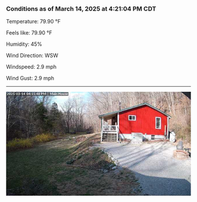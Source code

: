 ### Conditions as of March 14, 2025 at 4:21:04 PM CDT 

Temperature: 79.90 &deg;F

Feels like: 79.90 &deg;F

Humidity: 45%

Wind Direction: WSW

Windspeed: 2.9 mph

Wind Gust: 2.9 mph

---

<img src="./images/latest.jpeg"/>

